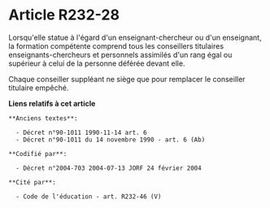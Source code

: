 # Article R232-28

Lorsqu'elle statue à l'égard d'un enseignant-chercheur ou d'un enseignant, la formation compétente comprend tous les
conseillers titulaires enseignants-chercheurs et personnels assimilés d'un rang égal ou supérieur à celui de la personne
déférée devant elle.

Chaque conseiller suppléant ne siège que pour remplacer le conseiller titulaire empêché.

**Liens relatifs à cet article**

	**Anciens textes**:

	  - Décret n°90-1011 1990-11-14 art. 6
	  - Décret n°90-1011 du 14 novembre 1990 - art. 6 (Ab)

	**Codifié par**:

	  - Décret n°2004-703 2004-07-13 JORF 24 février 2004

	**Cité par**:

	  - Code de l'éducation - art. R232-46 (V)
